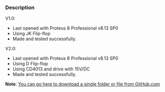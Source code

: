 ### Description

V1.0:
- Last opened with Proteus 8 Professional v8.13 SP0
- Using JK Flip-flop
- Made and tested successfully.

V2.0:
- Last opened with Proteus 8 Professional v8.13 SP0
- Using D Flip-flop
- Using CD4013 and drive with 15V/DC
- Made and tested successfully.

**Note**: [You can go here to download a single folder or file from GitHub.com](https://minhaskamal.github.io/DownGit/#/home)


